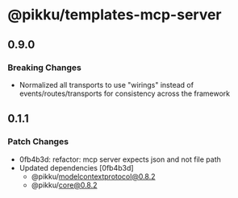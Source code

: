# @pikku/templates-mcp-server

## 0.9.0

### Breaking Changes

- Normalized all transports to use "wirings" instead of events/routes/transports for consistency across the framework

## 0.1.1

### Patch Changes

- 0fb4b3d: refactor: mcp server expects json and not file path
- Updated dependencies [0fb4b3d]
  - @pikku/modelcontextprotocol@0.8.2
  - @pikku/core@0.8.2

